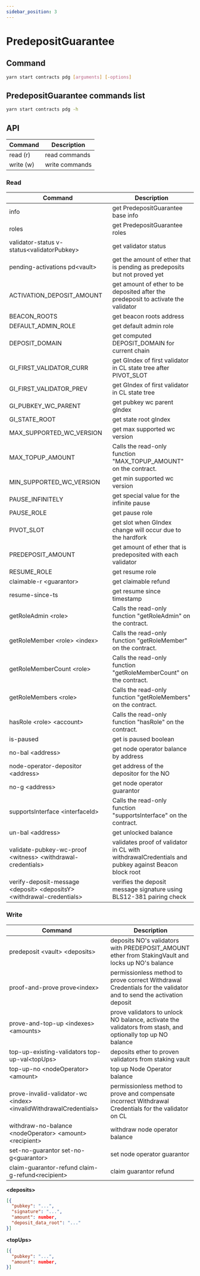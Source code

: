 ```yaml
---
sidebar_position: 3
---
```


# PredepositGuarantee

## Command

```bash
yarn start contracts pdg [arguments] [-options]
```

## PredepositGuarantee commands list

```bash
yarn start contracts pdg -h
```

## API

| Command   | Description    |
| --------- | -------------- |
| read (r)  | read commands  |
| write (w) | write commands |

### Read

| Command                                                                  | Description                                                                                        |
| ------------------------------------------------------------------------ | -------------------------------------------------------------------------------------------------- |
| info                                                                     | get PredepositGuarantee base info                                                                  |
| roles                                                                    | get PredepositGuarantee roles                                                                      |
| validator-status v-status\<validatorPubkey>                              | get validator status                                                                               |
| pending-activations pd\<vault>                                           | get the amount of ether that is pending as predeposits but not proved yet                          |
| ACTIVATION_DEPOSIT_AMOUNT                                                | get amount of ether to be deposited after the predeposit to activate the validator                 |
| BEACON_ROOTS                                                             | get beacon roots address                                                                           |
| DEFAULT_ADMIN_ROLE                                                       | get default admin role                                                                             |
| DEPOSIT_DOMAIN                                                           | get computed DEPOSIT_DOMAIN for current chain                                                      |
| GI_FIRST_VALIDATOR_CURR                                                  | get GIndex of first validator in CL state tree after PIVOT_SLOT                                    |
| GI_FIRST_VALIDATOR_PREV                                                  | get GIndex of first validator in CL state tree                                                     |
| GI_PUBKEY_WC_PARENT                                                      | get pubkey wc parent gIndex                                                                        |
| GI_STATE_ROOT                                                            | get state root gIndex                                                                              |
| MAX_SUPPORTED_WC_VERSION                                                 | get max supported wc version                                                                       |
| MAX_TOPUP_AMOUNT                                                         | Calls the read-only function "MAX_TOPUP_AMOUNT" on the contract.                                   |
| MIN_SUPPORTED_WC_VERSION                                                 | get min supported wc version                                                                       |
| PAUSE_INFINITELY                                                         | get special value for the infinite pause                                                           |
| PAUSE_ROLE                                                               | get pause role                                                                                     |
| PIVOT_SLOT                                                               | get slot when GIndex change will occur due to the hardfork                                         |
| PREDEPOSIT_AMOUNT                                                        | get amount of ether that is predeposited with each validator                                       |
| RESUME_ROLE                                                              | get resume role                                                                                    |
| claimable-r \<guarantor>                                                 | get claimable refund                                                                               |
| resume-since-ts                                                          | get resume since timestamp                                                                         |
| getRoleAdmin \<role>                                                     | Calls the read-only function "getRoleAdmin" on the contract.                                       |
| getRoleMember \<role> \<index>                                           | Calls the read-only function "getRoleMember" on the contract.                                      |
| getRoleMemberCount \<role>                                               | Calls the read-only function "getRoleMemberCount" on the contract.                                 |
| getRoleMembers \<role>                                                   | Calls the read-only function "getRoleMembers" on the contract.                                     |
| hasRole \<role> \<account>                                               | Calls the read-only function "hasRole" on the contract.                                            |
| is-paused                                                                | get is paused boolean                                                                              |
| no-bal \<address>                                                        | get node operator balance by address                                                               |
| node-operator-depositor \<address>                                       | get address of the depositor for the NO                                                            |
| no-g \<address>                                                          | get node operator guarantor                                                                        |
| supportsInterface \<interfaceId>                                         | Calls the read-only function "supportsInterface" on the contract.                                  |
| un-bal \<address>                                                        | get unlocked balance                                                                               |
| validate-pubkey-wc-proof \<witness> \<withdrawal-credentials>            | validates proof of validator in CL with withdrawalCredentials and pubkey against Beacon block root |
| verify-deposit-message \<deposit> \<depositsY> \<withdrawal-credentials> | verifies the deposit message signature using BLS12-381 pairing check                               |

### Write

| Command                                                             | Description                                                                                                        |
| ------------------------------------------------------------------- | ------------------------------------------------------------------------------------------------------------------ |
| predeposit \<vault> \<deposits>                                     | deposits NO's validators with PREDEPOSIT_AMOUNT ether from StakingVault and locks up NO's balance                  |
| proof-and-prove prove\<index>                                       | permissionless method to prove correct Withdrawal Credentials for the validator and to send the activation deposit |
| prove-and-top-up \<indexes> \<amounts>                              | prove validators to unlock NO balance, activate the validators from stash, and optionally top up NO balance        |
| top-up-existing-validators top-up-val\<topUps>                      | deposits ether to proven validators from staking vault                                                             |
| top-up-no \<nodeOperator> \<amount>                                 | top up Node Operator balance                                                                                       |
| prove-invalid-validator-wc \<index> \<invalidWithdrawalCredentials> | permissionless method to prove and compensate incorrect Withdrawal Credentials for the validator on CL             |
| withdraw-no-balance \<nodeOperator> \<amount> \<recipient>          | withdraw node operator balance                                                                                     |
| set-no-guarantor set-no-g\<guarantor>                               | set node operator guarantor                                                                                        |
| claim-guarantor-refund claim-g-refund\<recipient>                   | claim guarantor refund                                                                                             |

**\<deposits>**

```json
[{
  "pubkey": "...",
  "signature": "...",
  "amount": number,
  "deposit_data_root": "..."
}]
```

**\<topUps>**

```json
[{
  "pubkey": "...",
  "amount": number,
}]
```
